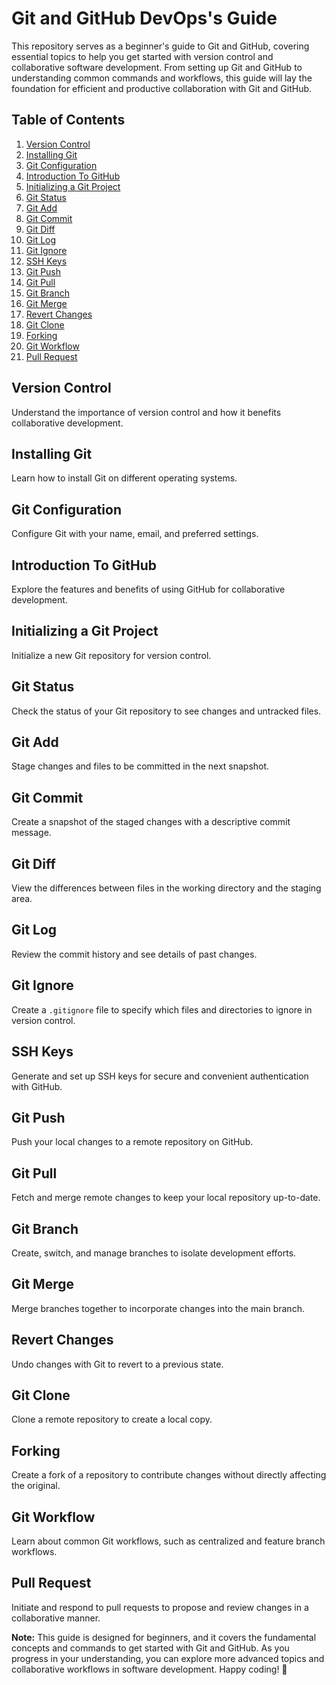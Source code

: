 # Git and GitHub DevOps's Guide

This repository serves as a beginner's guide to Git and GitHub, covering essential topics to help you get started with version control and collaborative software development. From setting up Git and GitHub to understanding common commands and workflows, this guide will lay the foundation for efficient and productive collaboration with Git and GitHub.

## Table of Contents

1. [Version Control](#version-control)
2. [Installing Git](#installing-git)
3. [Git Configuration](#git-configuration)
4. [Introduction To GitHub](#introduction-to-github)
5. [Initializing a Git Project](#initializing-a-git-project)
6. [Git Status](#git-status)
7. [Git Add](#git-add)
8. [Git Commit](#git-commit)
9. [Git Diff](#git-diff)
10. [Git Log](#git-log)
11. [Git Ignore](#git-ignore)
12. [SSH Keys](#ssh-keys)
13. [Git Push](#git-push)
14. [Git Pull](#git-pull)
15. [Git Branch](#git-branch)
16. [Git Merge](#git-merge)
17. [Revert Changes](#revert-changes)
18. [Git Clone](#git-clone)
19. [Forking](#forking)
20. [Git Workflow](#git-workflow)
21. [Pull Request](#pull-request)

## Version Control
Understand the importance of version control and how it benefits collaborative development.

## Installing Git
Learn how to install Git on different operating systems.

## Git Configuration
Configure Git with your name, email, and preferred settings.

## Introduction To GitHub
Explore the features and benefits of using GitHub for collaborative development.

## Initializing a Git Project
Initialize a new Git repository for version control.

## Git Status
Check the status of your Git repository to see changes and untracked files.

## Git Add
Stage changes and files to be committed in the next snapshot.

## Git Commit
Create a snapshot of the staged changes with a descriptive commit message.

## Git Diff
View the differences between files in the working directory and the staging area.

## Git Log
Review the commit history and see details of past changes.

## Git Ignore
Create a `.gitignore` file to specify which files and directories to ignore in version control.

## SSH Keys
Generate and set up SSH keys for secure and convenient authentication with GitHub.

## Git Push
Push your local changes to a remote repository on GitHub.

## Git Pull
Fetch and merge remote changes to keep your local repository up-to-date.

## Git Branch
Create, switch, and manage branches to isolate development efforts.

## Git Merge
Merge branches together to incorporate changes into the main branch.

## Revert Changes
Undo changes with Git to revert to a previous state.

## Git Clone
Clone a remote repository to create a local copy.

## Forking
Create a fork of a repository to contribute changes without directly affecting the original.

## Git Workflow
Learn about common Git workflows, such as centralized and feature branch workflows.

## Pull Request
Initiate and respond to pull requests to propose and review changes in a collaborative manner.

**Note:** This guide is designed for beginners, and it covers the fundamental concepts and commands to get started with Git and GitHub. As you progress in your understanding, you can explore more advanced topics and collaborative workflows in software development. Happy coding! 🚀
